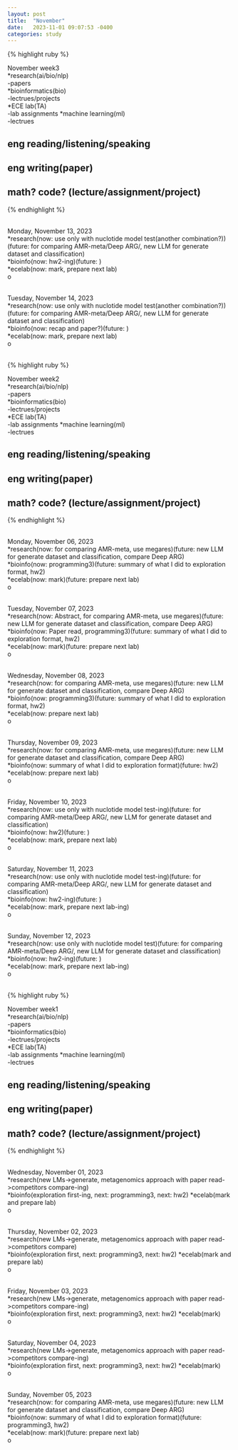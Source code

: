```yaml
---
layout: post
title:  "November"
date:   2023-11-01 09:07:53 -0400
categories: study
---
```







{% highlight ruby %}


November week3   
*research(ai/bio/nlp)     
	-papers       
*bioinformatics(bio)  
	-lectrues/projects    
*ECE lab(TA)  
	-lab assignments 
*machine learning(ml)  
	-lectrues
	
## eng reading/listening/speaking  
## eng writing(paper)  
## math? code? (lecture/assignment/project)    

{% endhighlight %}  
<br/>


Monday, November 13, 2023  
*research(now: use only with nuclotide model test(another combination?))(future: for comparing AMR-meta/Deep ARG/, new LLM for generate dataset and classification)   
*bioinfo(now: hw2-ing)(future:  )  
*ecelab(now: mark, prepare next lab)    
o  
<br/>  

Tuesday, November 14, 2023  
*research(now: use only with nuclotide model test(another combination?))(future: for comparing AMR-meta/Deep ARG/, new LLM for generate dataset and classification)   
*bioinfo(now: recap and paper?)(future:  )  
*ecelab(now: mark, prepare next lab)    
o  
<br/>  





{% highlight ruby %}


November week2   
*research(ai/bio/nlp)     
	-papers       
*bioinformatics(bio)  
	-lectrues/projects    
*ECE lab(TA)  
	-lab assignments 
*machine learning(ml)  
	-lectrues
	
## eng reading/listening/speaking  
## eng writing(paper)  
## math? code? (lecture/assignment/project)    

{% endhighlight %}  
<br/>


Monday, November 06, 2023  
*research(now: for comparing AMR-meta, use megares)(future: new LLM for generate dataset and classification, compare Deep ARG)   
*bioinfo(now: programming3)(future: summary of what I did to exploration format, hw2)  
*ecelab(now: mark)(future: prepare next lab)    
o  
<br/>  

Tuesday, November 07, 2023  
*research(now: Abstract, for comparing AMR-meta, use megares)(future: new LLM for generate dataset and classification, compare Deep ARG)   
*bioinfo(now: Paper read, programming3)(future: summary of what I did to exploration format, hw2)  
*ecelab(now: mark)(future: prepare next lab)    
o  
<br/>  

Wednesday, November 08, 2023  
*research(now: for comparing AMR-meta, use megares)(future: new LLM for generate dataset and classification, compare Deep ARG)   
*bioinfo(now: programming3)(future: summary of what I did to exploration format, hw2)  
*ecelab(now: prepare next lab)    
o  
<br/>  

Thursday, November 09, 2023  
*research(now: for comparing AMR-meta, use megares)(future: new LLM for generate dataset and classification, compare Deep ARG)   
*bioinfo(now: summary of what I did to exploration format)(future:  hw2)  
*ecelab(now: prepare next lab)    
o  
<br/>  

Friday, November 10, 2023  
*research(now: use only with nuclotide model test-ing)(future: for comparing AMR-meta/Deep ARG/, new LLM for generate dataset and classification)   
*bioinfo(now: hw2)(future:  )  
*ecelab(now: mark, prepare next lab)    
o  
<br/>  

Saturday, November 11, 2023  
*research(now: use only with nuclotide model test-ing)(future: for comparing AMR-meta/Deep ARG/, new LLM for generate dataset and classification)   
*bioinfo(now: hw2-ing)(future:  )  
*ecelab(now: mark, prepare next lab-ing)    
o  
<br/>  

Sunday, November 12, 2023  
*research(now: use only with nuclotide model test)(future: for comparing AMR-meta/Deep ARG/, new LLM for generate dataset and classification)   
*bioinfo(now: hw2-ing)(future:  )  
*ecelab(now: mark, prepare next lab-ing)    
o  
<br/>  





{% highlight ruby %}


November week1   
*research(ai/bio/nlp)     
	-papers       
*bioinformatics(bio)  
	-lectrues/projects    
*ECE lab(TA)  
	-lab assignments 
*machine learning(ml)  
	-lectrues
	
## eng reading/listening/speaking  
## eng writing(paper)  
## math? code? (lecture/assignment/project)    

{% endhighlight %}  
<br/>


Wednesday, November 01, 2023  
*research(new LMs->generate, metagenomics approach with paper read->competitors compare-ing)   
*bioinfo(exploration first-ing, next: programming3, next: hw2) 
*ecelab(mark and prepare lab)  
o  
<br/>  

Thursday, November 02, 2023  
*research(new LMs->generate, metagenomics approach with paper read->competitors compare)   
*bioinfo(exploration first, next: programming3, next: hw2) 
*ecelab(mark and prepare lab)  
o  
<br/>  


Friday, November 03, 2023  
*research(new LMs->generate, metagenomics approach with paper read->competitors compare-ing)   
*bioinfo(exploration first, next: programming3, next: hw2) 
*ecelab(mark)  
o  
<br/>  

Saturday, November 04, 2023  
*research(new LMs->generate, metagenomics approach with paper read->competitors compare-ing)   
*bioinfo(exploration first, next: programming3, next: hw2) 
*ecelab(mark)  
o  
<br/>  

Sunday, November 05, 2023  
*research(now: for comparing AMR-meta, use megares)(future: new LLM for generate dataset and classification, compare Deep ARG)   
*bioinfo(now: summary of what I did to exploration format)(future: programming3, hw2)  
*ecelab(now: mark)(future: prepare next lab)    
o  
<br/>  


